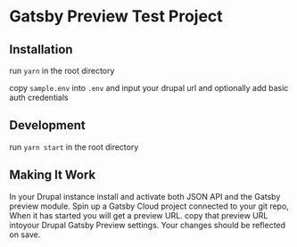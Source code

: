 # Gatsby Preview Test Project

## Installation

run `yarn` in the root directory

copy `sample.env` into `.env` and input your drupal url and optionally add basic auth credentials

## Development

run `yarn start` in the root directory

## Making It Work

In your Drupal instance install and activate both JSON API and the Gatsby preview module.
Spin up a Gatsby Cloud project connected to your git repo, When it has started you will get a preview URL. copy that preview URL intoyour Drupal Gatsby Preview settings. Your changes should be reflected on save.
